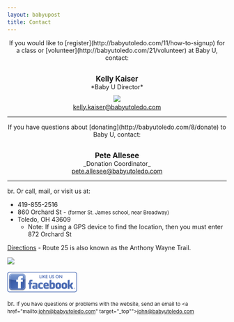```yaml
---
layout: babyupost
title: Contact
---
```




<div style="text-align:center;">If you would like to [register](http://babyutoledo.com/11/how-to-signup) for a class or [volunteer](http://babyutoledo.com/21/volunteer) at Baby U, contact:</div>
<div style="margin-top:30px;text-align:center;font-size:120%;">
<strong>Kelly Kaiser</strong>
</div>
<div style="text-align:center;">
*Baby U Director*
</div>
<div style="margin-top:10px;text-align:center;"><img class="article-person-image" src="https://c2.staticflickr.com/6/5675/21172063324_bc5ec11551_s.jpg">
</div>
<div style="text-align:center;">
<a href="mailto:kelly.kaiser@babyutoledo.com" target="_top"">kelly.kaiser@babyutoledo.com</a>  
</div>


---

<div style="text-align:center;">If you have questions about [donating](http://babyutoledo.com/8/donate)  to Baby U, contact:</div>
<div style="margin-top:30px;text-align:center;font-size:120%;">
<strong>Pete Allesee</strong>
</div>
<div style="text-align:center;">
_Donation Coordinator_
</div>
<div style="text-align:center;">
<a href="mailto:pete.allesee@babyutoledo.com" target="_top"">pete.allesee@babyutoledo.com</a>    
</div>

---

br. Or call, mail, or visit us at:

* 419-855-2516 
* 860 Orchard St - <small>(former St. James school, near Broadway)</small>
* Toledo, OH 43609
  * Note: If using a GPS device to find the location, then you must enter 872 Orchard St

[Directions](https://www.google.com/maps/place/860+Orchard+St,+Toledo,+OH+43609/@41.6278071,-83.5609685,17z/data=!3m1!4b1!4m2!3m1!1s0x883b870f0aaf7dbf:0x5a0dc7f659246a2a) - Route 25 is also known as the Anthony Wayne Trail.

<a href="https://www.google.com/maps/place/860+Orchard+St,+Toledo,+OH+43609/@41.6278071,-83.5609685,17z/data=!3m1!4b1!4m2!3m1!1s0x883b870f0aaf7dbf:0x5a0dc7f659246a2a"><img border="0" src="https://farm6.staticflickr.com/5562/18684308228_90c4193a64_o.png"></a>


<a href="https://www.facebook.com/Baby-University-129933307049520/timeline/"><img title="Baby U Facebook page" alt="Baby U Facebook page" border="0" width="160" height="47"  src="/images/facebook_logo-2.png"></a>



br. <small>If you have questions or problems with the website, send an email to <a href="mailto:john@babyutoledo.com" target="_top"">john@babyutoledo.com</a></small>
